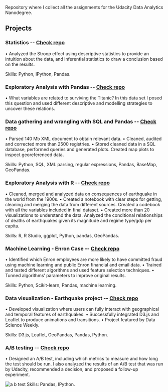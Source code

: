 
Repository where I collect all the assignments for the Udacity Data Analytics Nanodegree.

## Projects

### Statistics -- [Check repo](https://github.com/jlcoto/Udacity/tree/master/statistics)

• Analyzed the Stroop effect using descriptive statistics to provide an intuition about the data, and inferential statistics to draw a conclusion based on the results.

Skills: Python, IPython, Pandas.

### Exploratory Analysis with Pandas -- [Check repo](https://github.com/jlcoto/Udacity/tree/master/pandas_wrangling)

•  What variables are related to surviving the Titanic? In this data set I posed this question and used different descriptive and modelling strategies to uncover these relations.

### Data gathering and wrangling with SQL and Pandas -- [Check repo](https://github.com/jlcoto/Udacity/tree/master/data_wrangling)
• Parsed 140 Mb XML document to obtain relevant data.
• Cleaned, audited and corrected more than 2500 registries.
• Stored cleaned data in a SQL database, performed queries and generated plots. Created map plots to inspect georeferenced data.

Skills: Python, SQL, XML parsing, regular expressions, Pandas, BaseMap, GeoPandas.

### Exploratory Analysis with R -- [Check repo](https://github.com/jlcoto/Udacity/tree/master/earthquake_project)

• Cleaned, merged and analyzed data on consequences of earthquake in the world from the 1900s.
• Created a notebook with clear steps for getting, cleaning and merging the data from different sources. Created a codebook with all the variables included in final dataset.
• Created more than 20 visualizations to understand the data. Analyzed the conditional relationships of deaths of earthquakes given its magnitude and regime type/gdp per capita.

Skills: R, R Studio, ggplot, Python, pandas, GeoPandas.

### Machine Learning - Enron Case -- [Check repo](https://github.com/jlcoto/Udacity/tree/master/machine_learning_project)

• Identified which Enron employees are more likely to have committed fraud using machine learning and public Enron financial and email data.
• Trained and tested different algorithms and used feature selection techniques.
• Tunned algorithms’ parameters to improve original results. 

Skills: Python, Scikit-learn, Pandas, machine learning. 

### Data visualization - Earthquake project -- [Check repo](https://github.com/jlcoto/Udacity/tree/master/earthquake_visualization)

• Developed visualization where users can fully interact with geographical and temporal features of earthquakes.
• Successfully integrated D3.js and Leaflet to produce animations and transitions.
• Project featured by Data Science Weekly.

Skills: D3.js, Leaflet, GeoPandas, Pandas, Python.

### A/B testing -- [Check repo](https://github.com/jlcoto/Udacity/tree/master/a_b_testing)

• Designed an A/B test, including which metrics to measure and how long the test should be run. I also analyzed the results of an A/B test that was run by Udacity, recommended a decision, and proposed a follow-up experiment.

![a b test](https://github.com/jlcoto/Udacity/blob/master/img/a_b_test.png)
Skills: Pandas, IPython.



